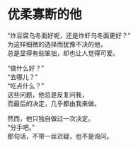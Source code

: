 # 优柔寡断的他

“炸豆腐乌冬面好呢，还是炸虾乌冬面更好？”\
为这样细微的选择而犹豫不决的他，\
总是显得有些笨拙，却也让人觉得可爱。

“做什么好？”\
“去哪儿？”\
“吃点什么？”\
这些问题，他总是反复问我，\
而最后的决定，几乎都由我来做。

然而，他只独自做过一次决定。\
“分手吧。”\
那句话，不带一丝迟疑，也不是询问。
